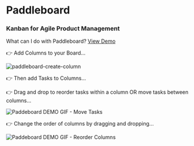 # Paddleboard
### Kanban for Agile Product Management 

What can I do with Paddleboard? [View Demo](https://paddleboard-prod.web.app/)

:point_right:  Add Columns to your Board...

![paddleboard-create-column](https://user-images.githubusercontent.com/10010923/109842137-c2400680-7c17-11eb-88fd-af527458d7d5.gif)


:point_right:  Then add Tasks to Columns...

:point_right:  Drag and drop to reorder tasks within a column OR move tasks between columns...

![Paddeboard DEMO GIF - Move Tasks](https://user-images.githubusercontent.com/10010923/109830934-f7932700-7c0c-11eb-83f6-5bc8f84dc043.gif)

:point_right:  Change the order of columns by dragging and dropping...

![Paddeboard DEMO GIF - Reorder Columns](https://user-images.githubusercontent.com/10010923/109838504-3aa4c880-7c14-11eb-9e42-8ab0031d489f.gif)


 
